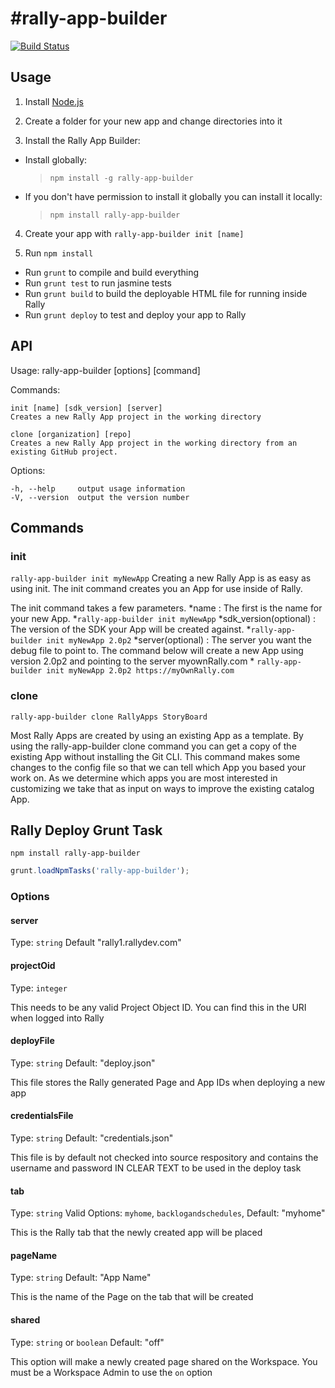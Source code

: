 #rally-app-builder
=================
[![Build Status](https://travis-ci.org/RallyApps/rally-app-builder.png?branch=master)](https://travis-ci.org/RallyApps/rally-app-builder)

## Usage

1. Install [Node.js](http://nodejs.org/)

2. Create a folder for your new app and change directories into it

3. Install the Rally App Builder:

  * Install globally:
    >`npm install -g rally-app-builder`

  * If you don't have permission to install it globally you can install it locally: 
    >`npm install rally-app-builder`

4. Create your app with `rally-app-builder init [name]`

5. Run `npm install`

* Run `grunt` to compile and build everything
* Run `grunt test` to run jasmine tests
* Run `grunt build` to build the deployable HTML file for running inside Rally
* Run `grunt deploy` to test and deploy your app to Rally

## API

  Usage: rally-app-builder [options] [command]

  Commands:

    init [name] [sdk_version] [server]
    Creates a new Rally App project in the working directory
    
    clone [organization] [repo]
    Creates a new Rally App project in the working directory from an existing GitHub project. 

  Options:

    -h, --help     output usage information
    -V, --version  output the version number

## Commands

### init
`rally-app-builder init myNewApp`
Creating a new Rally App is as easy as using init. The init command creates you an App for use inside of Rally.

The init command takes a few parameters.
*name : The first is the name for your new App.
    *`rally-app-builder init myNewApp`
*sdk_version(optional) : The version of the SDK your App will be created against.
    *`rally-app-builder init myNewApp 2.0p2`
*server(optional) : The server you want the debug file to point to. The command below will create a new App using version 2.0p2 and pointing to the server myownRally.com
    * `rally-app-builder init myNewApp 2.0p2 https://myOwnRally.com`


### clone
`rally-app-builder clone RallyApps StoryBoard`

Most Rally Apps are created by using an existing App as a template.
By using the rally-app-builder clone command you can get a copy of the existing App without installing the Git CLI.
This command makes some changes to the config file so that we can tell which App you based your work on. As we determine
which apps you are most interested in customizing we take that as input on ways to improve the existing catalog App.

## Rally Deploy Grunt Task

```shell
npm install rally-app-builder
```

```js
grunt.loadNpmTasks('rally-app-builder');
```

### Options

#### server
Type: `string`
Default "rally1.rallydev.com"

#### projectOid
Type: `integer`

This needs to be any valid Project Object ID.  You can find this in the URI when logged into Rally

#### deployFile
Type: `string`
Default: "deploy.json"

This file stores the Rally generated Page and App IDs when deploying a new app

#### credentialsFile
Type: `string`
Default: "credentials.json"

This file is by default not checked into source respository and contains the username and password IN CLEAR TEXT to be used in the deploy task


#### tab
Type: `string`
Valid Options: `myhome`, `backlogandschedules`, 
Default: "myhome"

This is the Rally tab that the newly created app will be placed

#### pageName
Type: `string`
Default: "App Name"

This is the name of the Page on the tab that will be created

#### shared
Type: `string` or `boolean`
Default: "off"

This option will make a newly created page shared on the Workspace.  You must be a Workspace Admin to use the `on` option

